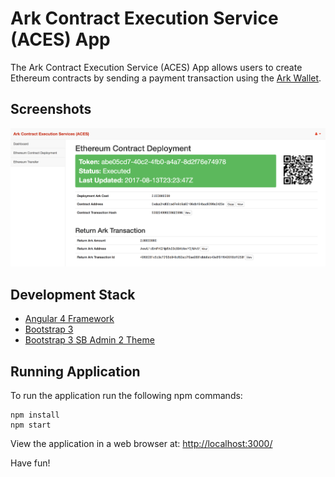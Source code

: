 # Ark Contract Execution Service (ACES) App

The Ark Contract Execution Service (ACES) App allows users to create Ethereum
contracts by sending a payment transaction using the [Ark Wallet](https://github.com/ArkEcosystem/ark-desktop).

## Screenshots

![Screenshot](docs/screenshot.png)

## Development Stack

- [Angular 4 Framework](https://angular.io/)
- [Bootstrap 3](http://getbootstrap.com/)
- [Bootstrap 3 SB Admin 2 Theme](https://blackrockdigital.github.io/startbootstrap-sb-admin-2/)

## Running Application

To run the application run the following npm commands:

```
npm install
npm start
```

View the application in a web browser at: [http://localhost:3000/](http://localhost:3000/)

Have fun! 